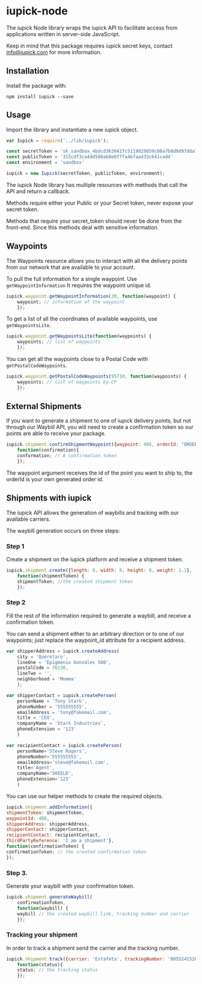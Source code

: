 # iupick-node

The iupick Node library wraps the iupick API to facilitate access from applications written in server-side JavaScript.

Keep in mind that this package requires iupick secret keys, contact
info@iupick.com for more information.

## Installation

Install the package with:

```
npm install iupick --save
```

## Usage

Import the library and instantiate a new iupick object.

``` js
var Iupick = require('../lib/iupick');

const secretToken = 'sk_sandbox_4bdcd3630417c5119029859c08a7b8d9d97dda79'
const publicToken = '315cdf3ca4dd588ab8e6f7fa4b7aa433c641cadd'
const environment = 'sandbox'

iupick = new Iupick(secretToken, publicToken, environment);
```

The iupick Node library has multiple resources with methods that call the API
and return a callback.

Methods require either your Public or your Secret token, never expose your
secret token.

Methods that require your secret_token should never be done from the front-end. Since this methods deal with sensitive information.

## Waypoints

The Waypoints resource allows you to interact with all the delivery points from
our network that are available to your account.

To pull the full information for a single waypoint. Use `getWaypointInformation`
It requires the waypoint unique id.

``` js
iupick.waypoint.getWaypointInformation(20, function(waypoint) {
    waypoint; // information of the waypoint
    });
```

To get a list of all the coordinates of available waypoints, use
`getWaypointsLite`.

``` js
iupick.waypoint.getWaypointsLite(function(waypoints) {
    waypoints; // list of waypoints
    });
```

You can get all the waypoints close to a Postal Code with
`getPostalCodeWaypoints`.

``` js
iupick.waypoint.getPostalCodeWaypoints(95710, function(waypoints) {
    waypoints; // list of waypoints by CP
    });
```

## External Shipments

If you want to generate a shipment to one of iupick delivery points, but not through our Waybill API, you will need to create a confirmation token so our points are able to receive your
package.

``` js
iupick.shipment.confirmShipmentWaypoint({waypoint: 486, orderId: "ORDER666"},
    function(confirmation){
    conformation; // A confirmation token
    });
```

The waypoint argument receives the id of the point you want to ship to, the orderId is your own generated order id.


## Shipments with iupick

The iupick API allows the generation of waybills and tracking with our available carriers.

The waybill generation occurs on three steps:

### Step 1

Create a shipment on the iupick platform and receive a
shipment token.

``` js
iupick.shipment.create({length: 8, width: 8, height: 8, weight: 1.1},
    function(shipmentToken) {
    shipmentToken; //the created shipment token
    });
```

### Step 2

Fill the rest of the information required to generate a waybill, and receive a confirmation token.

You can send a shipment either to an arbitrary direction or to one
of our waypoints; just replace the waypoint_id attribute for a recipient
address.

``` js
var shipperAddress = iupick.createAddress(
    city = 'Querétaro',
    lineOne = 'Epigmenio Gonzáles 500',
    postalCode = 76130,
    lineTwo = '',
    neighborhood = 'Momma'
    );

var shipperContact = iupick.createPerson(
    personName = 'Tony Stark',
    phoneNumber = '555555555',
    emailAddress = 'tony@fakemail.com',
    title = 'CEO',
    companyName = 'Stark Industries',
    phoneExtension = '123'
    )

var recipientContact = iupick.createPerson(
    personName='Steve Rogers',
    phoneNumber='555555555',
    emailAddress='steve@fakemail.com',
    title='Agent',
    companyName='SHIELD',
    phoneExtension='123'
    )
```

You can use our helper methods to create the required objects.

```js
iupick.shipment.addInformation({
shipmentToken: shipmentToken,
waypointId: 486,
shipperAddress: shipperAddress,
shipperContact: shipperContact,
recipientContact: recipientContact,
thirdPartyReference: 'I am a shipment'},
function(confirmationToken) {
confirmationToken; // the created confirmation token
});

```

### Step 3.

Generate your waybill with your confirmation token.

``` js
iupick.shipment.generateWaybill(
    confirmationToken,
    function(waybill) {
    waybill // the created waybill link, tracking number and carrier
    });

```

### Tracking your shipment

In order to track a shipment send the carrier and the tracking number.

``` js
iupick.shipment.track({carrier: 'Estafeta', trackingNumber: '8055241528464720099314'},
    function(status){
    status; // the tracking status
    });
```

